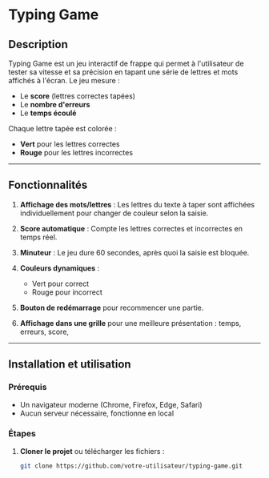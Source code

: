 # Typing Game

## Description
Typing Game est un jeu interactif de frappe qui permet à l'utilisateur de tester sa vitesse et sa précision en tapant une série de lettres et mots affichés à l'écran. Le jeu mesure :

- Le **score** (lettres correctes tapées)
- Le **nombre d'erreurs**
- Le **temps écoulé**


Chaque lettre tapée est colorée :  
- **Vert** pour les lettres correctes  
- **Rouge** pour les lettres incorrectes  

---

## Fonctionnalités

1. **Affichage des mots/lettres** : Les lettres du texte à taper sont affichées individuellement pour changer de couleur selon la saisie.
2. **Score automatique** : Compte les lettres correctes et incorrectes en temps réel.
3. **Minuteur** : Le jeu dure 60 secondes, après quoi la saisie est bloquée.
4. **Couleurs dynamiques** : 
   - Vert pour correct  
   - Rouge pour incorrect  

6. **Bouton de redémarrage** pour recommencer une partie.
7. **Affichage dans une grille** pour une meilleure présentation : temps, erreurs, score, 

---

## Installation et utilisation

### Prérequis
- Un navigateur moderne (Chrome, Firefox, Edge, Safari)
- Aucun serveur nécessaire, fonctionne en local

### Étapes

1. **Cloner le projet** ou télécharger les fichiers :
   ```bash
   git clone https://github.com/votre-utilisateur/typing-game.git
